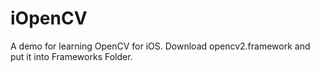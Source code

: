 # iOpenCV
A demo for learning OpenCV for iOS.
Download opencv2.framework and put it into Frameworks Folder.
